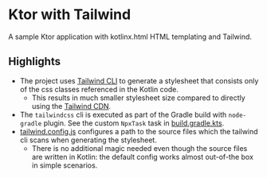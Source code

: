 # Ktor with Tailwind

A sample Ktor application with kotlinx.html HTML templating and Tailwind.

## Highlights

- The project uses [Tailwind CLI](https://tailwindcss.com/docs/installation) to generate a stylesheet that consists only of the css classes referenced in the Kotlin code.
  - This results in much smaller stylesheet size compared to directly using the [Tailwind CDN](https://tailwindcss.com/docs/installation/play-cdn).
- The `tailwindcss` cli is executed as part of the Gradle build with `node-gradle` plugin. See the custom `NpxTask` task in [build.gradle.kts](build.gradle.kts).   
- [tailwind.config.js](tailwind.config.js) configures a path to the source files which the tailwind cli scans when generating the stylesheet.
  - There is no additional magic needed even though the source files are written in Kotlin: the default config works almost out-of-the box in simple scenarios.
